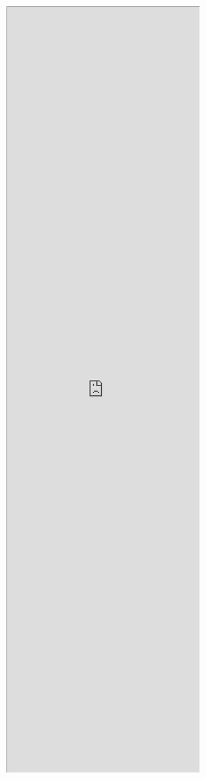 <iframe src="https://rwm01l8tn3x.feishu.cn/file/BkclbxFSUohtf8xWYRuc5XB7n1g?from=from_copylink" width="100%" height="2000px"></iframe>

